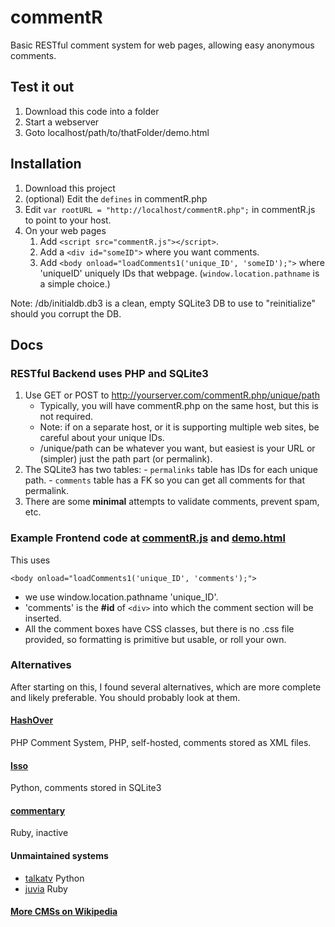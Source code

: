 # commentR
Basic RESTful comment system for web pages, allowing easy anonymous comments.


## Test it out

 1. Download this code into a folder
 2. Start a webserver
 3. Goto localhost/path/to/thatFolder/demo.html

## Installation

 1. Download this project
 2. (optional) Edit the `defines` in commentR.php
 3. Edit `var rootURL = "http://localhost/commentR.php";` in commentR.js to point to your host.
 4. On your web pages
    1. Add `<script src="commentR.js"></script>`.
    2. Add a `<div id="someID">` where you want comments.
    3. Add `<body onload="loadComments1('unique_ID', 'someID');">` where 'uniqueID' uniquely IDs that webpage.  (`window.location.pathname` is a simple choice.)

Note:  /db/initialdb.db3 is a clean, empty SQLite3 DB to use to "reinitialize" should you corrupt the DB.

## Docs

### RESTful Backend uses PHP and SQLite3

  1. Use GET or POST to http://yourserver.com/commentR.php/unique/path
      - Typically, you will have commentR.php on the same host, but this is not required.  
      - Note: if on a separate host, or it is supporting multiple web sites, be careful about your unique IDs.
      - /unique/path can be whatever you want, but easiest is your URL or (simpler) just the path part (or permalink).
  2. The SQLite3 has two tables:
    - `permalinks` table has IDs for each unique path.
    - `comments` table has a FK so you can get all comments for that permalink.
  4. There are some **minimal** attempts to validate comments, prevent spam, etc.

### Example Frontend code at [commentR.js](https://github.com/MorganConrad/commentR/blob/master/commentR.js) and [demo.html](https://github.com/MorganConrad/commentR/blob/master/demo.html)

  This uses

    <body onload="loadComments1('unique_ID', 'comments');">

 - we use window.location.pathname 'unique_ID'.
 - 'comments' is the **#id** of `<div>` into which the comment section will be inserted.  
 - All the comment boxes have CSS classes, but there is no .css file provided, so formatting is primitive but usable, or roll your own.  


### Alternatives

After starting on this, I found several alternatives, which are more complete and likely preferable.  You should probably look at them.

#### [HashOver](http://tildehash.com/?page=hashover)

PHP Comment System, PHP, self-hosted, comments stored as XML files.


#### [Isso](https://posativ.org/isso/)

Python, comments stored in SQLite3


#### [commentary](https://github.com/sdqali/commentary)

Ruby, inactive


#### Unmaintained systems
 - [talkatv](https://github.com/talkatv/talkatv)  Python
 - [juvia](https://github.com/phusion/juvia)  Ruby


#### [More CMSs on Wikipedia](https://en.wikipedia.org/wiki/List_of_content_management_systems)
